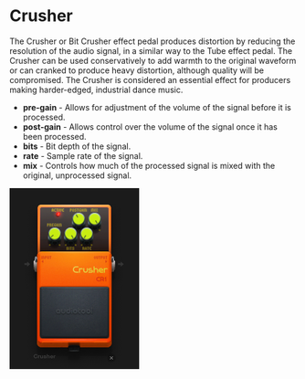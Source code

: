 # Crusher

The Crusher or Bit Crusher effect pedal produces distortion by reducing
the resolution of the audio signal, in a similar way to the Tube effect
pedal. The Crusher can be used conservatively to add warmth to the
original waveform or can cranked to produce heavy distortion, although
quality will be compromised. The Crusher is considered an essential
effect for producers making harder-edged, industrial dance music.

  - **pre-gain** - Allows for adjustment of the volume of the signal
    before it is processed.
  - **post-gain** - Allows control over the volume of the signal once it
    has been processed.
  - **bits** - Bit depth of the signal.
  - **rate** - Sample rate of the signal.
  - **mix** - Controls how much of the processed signal is mixed with
    the original, unprocessed signal.

![/images/crusher.png](/images/crusher.png
"/images/crusher.png")
